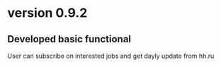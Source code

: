 # version 0.9.2

## Developed basic functional

User can subscribe on interested jobs and get dayly update from hh.ru
